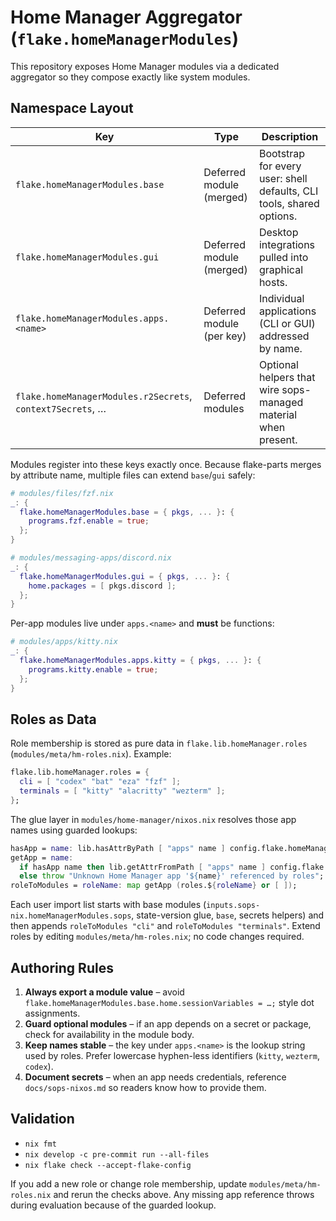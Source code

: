 # Home Manager Aggregator (`flake.homeManagerModules`)

This repository exposes Home Manager modules via a dedicated aggregator so they compose exactly like system modules.

## Namespace Layout

| Key                                                        | Type                      | Description                                                          |
| ---------------------------------------------------------- | ------------------------- | -------------------------------------------------------------------- |
| `flake.homeManagerModules.base`                            | Deferred module (merged)  | Bootstrap for every user: shell defaults, CLI tools, shared options. |
| `flake.homeManagerModules.gui`                             | Deferred module (merged)  | Desktop integrations pulled into graphical hosts.                    |
| `flake.homeManagerModules.apps.<name>`                     | Deferred module (per key) | Individual applications (CLI or GUI) addressed by name.              |
| `flake.homeManagerModules.r2Secrets`, `context7Secrets`, … | Deferred modules          | Optional helpers that wire sops-managed material when present.       |

Modules register into these keys exactly once. Because flake-parts merges by attribute name, multiple files can extend `base`/`gui` safely:

```nix
# modules/files/fzf.nix
_: {
  flake.homeManagerModules.base = { pkgs, ... }: {
    programs.fzf.enable = true;
  };
}

# modules/messaging-apps/discord.nix
_: {
  flake.homeManagerModules.gui = { pkgs, ... }: {
    home.packages = [ pkgs.discord ];
  };
}
```

Per-app modules live under `apps.<name>` and **must** be functions:

```nix
# modules/apps/kitty.nix
_: {
  flake.homeManagerModules.apps.kitty = { pkgs, ... }: {
    programs.kitty.enable = true;
  };
}
```

## Roles as Data

Role membership is stored as pure data in `flake.lib.homeManager.roles` (`modules/meta/hm-roles.nix`). Example:

```nix
flake.lib.homeManager.roles = {
  cli = [ "codex" "bat" "eza" "fzf" ];
  terminals = [ "kitty" "alacritty" "wezterm" ];
};
```

The glue layer in `modules/home-manager/nixos.nix` resolves those app names using guarded lookups:

```nix
hasApp = name: lib.hasAttrByPath [ "apps" name ] config.flake.homeManagerModules;
getApp = name:
  if hasApp name then lib.getAttrFromPath [ "apps" name ] config.flake.homeManagerModules
  else throw "Unknown Home Manager app '${name}' referenced by roles";
roleToModules = roleName: map getApp (roles.${roleName} or [ ]);
```

Each user import list starts with base modules (`inputs.sops-nix.homeManagerModules.sops`, state-version glue, `base`, secrets helpers) and then appends `roleToModules "cli"` and `roleToModules "terminals"`. Extend roles by editing `modules/meta/hm-roles.nix`; no code changes required.

## Authoring Rules

1. **Always export a module value** – avoid `flake.homeManagerModules.base.home.sessionVariables = …;` style dot assignments.
2. **Guard optional modules** – if an app depends on a secret or package, check for availability in the module body.
3. **Keep names stable** – the key under `apps.<name>` is the lookup string used by roles. Prefer lowercase hyphen-less identifiers (`kitty`, `wezterm`, `codex`).
4. **Document secrets** – when an app needs credentials, reference `docs/sops-nixos.md` so readers know how to provide them.

## Validation

- `nix fmt`
- `nix develop -c pre-commit run --all-files`
- `nix flake check --accept-flake-config`

If you add a new role or change role membership, update `modules/meta/hm-roles.nix` and rerun the checks above. Any missing app reference throws during evaluation because of the guarded lookup.
